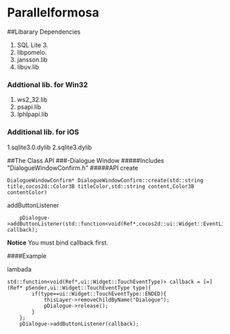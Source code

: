 # Parallelformosa
##Libarary Dependencies
1. SQL Lite 3.
2. libpomelo.
3. jansson.lib
4. libuv.lib

### Addtional lib. for Win32
1. ws2_32.lib
2. psapi.lib
3. Iphlpapi.lib

### Additional lib. for iOS
1.sqlite3.0.dylib
2.sqlite3.dylib

##The Class API
###-Dialogue Window
#####Includes
	"DialogueWindowConfirm.h"
#####API
create

	DialogueWindowConfirm* DialogueWindowConfirm::create(std::string title,cocos2d::Color3B titleColor,std::string content,Color3B contentColor)

addButtonListener
	
		pDialogue->addButtonListener(std::function<void(Ref*,cocos2d::ui::Widget::EventListenerType)> callback);
	
__Notice__
You must bind callback first.

####Example

lambada

	std::function<void(Ref*,ui::Widget::TouchEventType)> callback = [=](Ref* pSender,ui::Widget::TouchEventType type){
            if(type==ui::Widget::TouchEventType::ENDED){
                thisLayer->removeChildByName("Dialogue");
                pDialogue->release();
            }
        };
        pDialogue->addButtonListener(callback);
